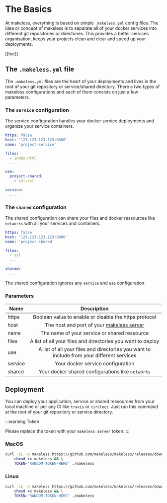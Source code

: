 # The Basics

At makeless, everything is based on simple `.makeless.yml` config files.
The idea or concept of makeless is to separate all of your docker services into different git repositories or directories.
This provides a better services organisation, keeps your projects clean and clear and speed up your deployments.

[[toc]]

## The `.makeless.yml` file

The `.makeless.yml` files are the heart of your deployments and lives in the root of your git repository or service/shared directory.
There a two types of makeless configurations and each of them consists on just a few parameters.

### The `service` configuration

The service configuration handles your docker service deployments and organize your service containers. 

```yaml
https: false
host: '123.123.123.123:8080'
name: 'project-service'

files:
  - index.html
  ...

use:
  project-shared:
    - ssl:ssl

service:
  ...
``` 

### The `shared` configuration 

The shared configuration can share your files and docker ressources like `networks` with all your services and containers.

```yaml
https: false
host: '123.123.123.123:8080'
name: 'project-shared'

files:
  - ssl
  ...

shared:
  ...
```

The shared configuration ignores any `service` and `use` configuration.

### Parameters

| Name          | Description                                                                               |
| ------------- |:-----------------------------------------------------------------------------------------:|
| https         | Boolean value to enable or disable the https protocol                                     |
| host          | The host and port of your [makeless server](/docs/1.0/makeless-server/introduction.md)    |
| name          | The name of your service or shared ressource                                              |
| files         | A list of all your files and directories you want to deploy                               |
| use           | A list of all your files and directories you want to include from your different services |
| service       | Your docker service configuration                                                         |
| shared        | Your docker shared configurations like `networks`                                         |

## Deployment

You can deploy your application, service or shared ressources from your local machine or per any CI like `travis` or `circleci`.
Just run this command at the root of your git repository or service directory.

:::warning Token

Please replace the token with your `makeless server` token.
:::

### MacOS

```bash
curl -sL -o makeless https://github.com/makeless/makeless/releases/download/v1.0.0/makeless-darwin && \
    chmod +x makeless && \
    TOKEN="RANDOM-TOKEN-HERE" ./makeless
```

### Linux

```bash
curl -sL -o makeless https://github.com/makeless/makeless/releases/download/v1.0.0/makeless-linux && \
    chmod +x makeless && \
    TOKEN="RANDOM-TOKEN-HERE" ./makeless
```
